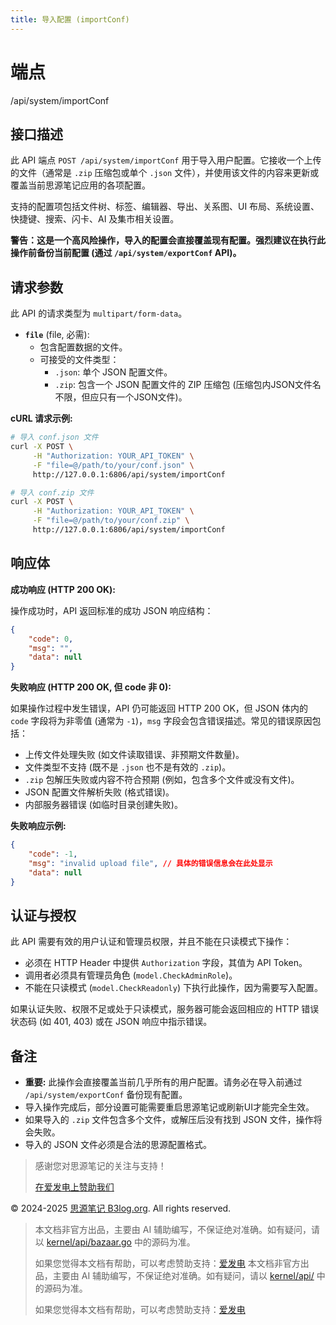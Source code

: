 ```yaml
---
title: 导入配置 (importConf)
---
```

# 端点

/api/system/importConf

## 接口描述

此 API 端点 `POST /api/system/importConf` 用于导入用户配置。它接收一个上传的文件（通常是 `.zip` 压缩包或单个 `.json` 文件），并使用该文件的内容来更新或覆盖当前思源笔记应用的各项配置。

支持的配置项包括文件树、标签、编辑器、导出、关系图、UI 布局、系统设置、快捷键、搜索、闪卡、AI 及集市相关设置。

**警告：这是一个高风险操作，导入的配置会直接覆盖现有配置。强烈建议在执行此操作前备份当前配置 (通过 `/api/system/exportConf` API)。**

## 请求参数

此 API 的请求类型为 `multipart/form-data`。

-   **`file`** (file, 必需):
    -   包含配置数据的文件。
    -   可接受的文件类型：
        -   `.json`: 单个 JSON 配置文件。
        -   `.zip`: 包含一个 JSON 配置文件的 ZIP 压缩包 (压缩包内JSON文件名不限，但应只有一个JSON文件)。

**cURL 请求示例:**

```bash
# 导入 conf.json 文件
curl -X POST \
     -H "Authorization: YOUR_API_TOKEN" \
     -F "file=@/path/to/your/conf.json" \
     http://127.0.0.1:6806/api/system/importConf

# 导入 conf.zip 文件
curl -X POST \
     -H "Authorization: YOUR_API_TOKEN" \
     -F "file=@/path/to/your/conf.zip" \
     http://127.0.0.1:6806/api/system/importConf
```

## 响应体

**成功响应 (HTTP 200 OK):**

操作成功时，API 返回标准的成功 JSON 响应结构：

```json
{
    "code": 0,
    "msg": "",
    "data": null
}
```

**失败响应 (HTTP 200 OK, 但 code 非 0):**

如果操作过程中发生错误，API 仍可能返回 HTTP 200 OK，但 JSON 体内的 `code` 字段将为非零值 (通常为 `-1`)，`msg` 字段会包含错误描述。常见的错误原因包括：

-   上传文件处理失败 (如文件读取错误、非预期文件数量)。
-   文件类型不支持 (既不是 `.json` 也不是有效的 `.zip`)。
-   `.zip` 包解压失败或内容不符合预期 (例如，包含多个文件或没有文件)。
-   JSON 配置文件解析失败 (格式错误)。
-   内部服务器错误 (如临时目录创建失败)。

**失败响应示例:**

```json
{
    "code": -1,
    "msg": "invalid upload file", // 具体的错误信息会在此处显示
    "data": null
}
```

## 认证与授权

此 API 需要有效的用户认证和管理员权限，并且不能在只读模式下操作：

-   必须在 HTTP Header 中提供 `Authorization` 字段，其值为 API Token。
-   调用者必须具有管理员角色 (`model.CheckAdminRole`)。
-   不能在只读模式 (`model.CheckReadonly`) 下执行此操作，因为需要写入配置。

如果认证失败、权限不足或处于只读模式，服务器可能会返回相应的 HTTP 错误状态码 (如 401, 403) 或在 JSON 响应中指示错误。

## 备注

-   **重要:** 此操作会直接覆盖当前几乎所有的用户配置。请务必在导入前通过 `/api/system/exportConf` 备份现有配置。
-   导入操作完成后，部分设置可能需要重启思源笔记或刷新UI才能完全生效。
-   如果导入的 `.zip` 文件包含多个文件，或解压后没有找到 JSON 文件，操作将会失败。
-   导入的 JSON 文件必须是合法的思源配置格式。

> 感谢您对思源笔记的关注与支持！
> 
> [在爱发电上赞助我们](https://afdian.com/a/leolee9086?tab=feed)

© 2024-2025 [思源笔记 B3log.org](https://b3log.org/siyuan). All rights reserved.
> 本文档非官方出品，主要由 AI 辅助编写，不保证绝对准确。如有疑问，请以 [kernel/api/bazaar.go](https://github.com/siyuan-note/siyuan/blob/master/kernel/api/bazaar.go) 中的源码为准。
> 
> 如果您觉得本文档有帮助，可以考虑赞助支持：[爱发电](https://afdian.com/a/leolee9086?tab=feed)
> 本文档非官方出品，主要由 AI 辅助编写，不保证绝对准确。如有疑问，请以 [kernel/api/](https://github.com/siyuan-note/siyuan/blob/master/kernel/api/) 中的源码为准。
> 
> 如果您觉得本文档有帮助，可以考虑赞助支持：[爱发电](https://afdian.com/a/leolee9086?tab=feed)
